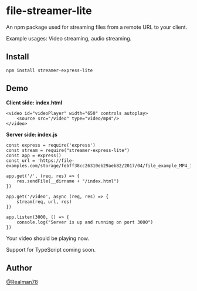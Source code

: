 
# file-streamer-lite

An npm package used for streaming files from a remote URL to your client.

Example usages: Video streaming, audio streaming.

## Install

    npm install streamer-express-lite

## Demo

**Client side: index.html**

    <video id="videoPlayer" width="650" controls autoplay>
        <source src="/video" type="video/mp4"/>
    </video>

**Server side: index.js**

    const express = require('express')
    const stream = require("streamer-express-lite")
    const app = express()
    const url = 'https://file-examples.com/storage/febff38cc26310eb29aeb82/2017/04/file_example_MP4_1280_10MG.mp4';

    app.get('/', (req, res) => {
        res.sendFile(__dirname + "/index.html")
    })

    app.get('/video', async (req, res) => {
        stream(req, url, res)
    })

    app.listen(3000, () => {
        console.log("Server is up and running on port 3000")
    })

Your video should be playing now.


Support for TypeScript coming soon.


## Author

[@Realman78](https://github.com/Realman78)

